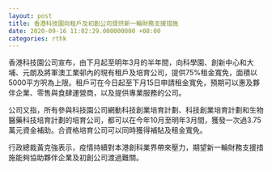 ```yaml
---
layout: post
title: 香港科技園向租戶及初創公司提供新一輪財務支援措施
date: 2020-09-16 11:02:29.000000000 +08:00
categories: rthk
---
```


香港科技園公司宣布，由下月起至明年3月的半年間，向科學園、創新中心和大埔、元朗及將軍澳工業邨內的現有租戶及培育公司，提供75%租金寬免，面積以5000平方呎為上限。租戶可在今日起至下月15日申請租金寬免，預期可以惠及夥伴企業、零售與食肆運營商，以及提供專業服務的公司。

公司又指，所有參與科技園公司網動科技創業培育計劃、科技創業培育計劃和生物醫藥科技培育計劃的培育公司，都可以在今年10月至明年3月間，獲發一次過3.75萬元資金補助。合資格培育公司可以同時獲得補貼及租金寬免。

行政總裁黃克強表示，疫情持續對本港創科業界帶來壓力，期望新一輪財務支援措施能夠協助夥伴企業及初創公司渡過難關。

